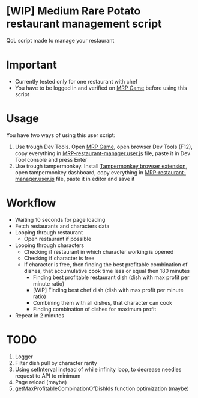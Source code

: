 # [WIP] Medium Rare Potato restaurant management script

QoL script made to manage your restaurant

# Important

- Currently tested only for one restaurant with chef
- You have to be logged in and verified on [MRP Game](http://https://game.medium-rare-potato.io) before using this script

# Usage

You have two ways of using this user script:

1. Use trough Dev Tools. Open [MRP Game](http://https://game.medium-rare-potato.io), open browser Dev Tools (F12), copy everything in [MRP-restaurant-manager.user.js](/dist/MRP-restaurant-manager.user.js) file, paste it in Dev Tool console and press Enter
2. Use trough tampermonkey. Install [Tampermonkey browser extension](https://www.tampermonkey.net/), open tampermonkey dashboard, copy everything in [MRP-restaurant-manager.user.js](/dist/MRP-restaurant-manager.user.js) file, paste it in editor and save it

# Workflow

- Waiting 10 seconds for page loading
- Fetch restaurants and characters data
- Looping through restaurant
  - Open restaurant if possible
- Looping through characters
  - Checking if restaurant in which character working is opened
  - Checking if character is free
  - If character is free, then finding the best profitable combination of dishes, that accumulative cook time less or equal then 180 minutes
    - Finding best profitable restaurant dish (dish with max profit per minute ratio)
    - [WIP] Finding best chef dish (dish with max profit per minute ratio)
    - Combining them with all dishes, that character can cook
    - Finding combination of dishes for maximum profit
- Repeat in 2 minutes

# TODO

1. Logger
2. Filter dish pull by character rarity
3. Using setInterval instead of while infinity loop, to decrease needles request to API to minimum
4. Page reload (maybe)
5. getMaxProfitableCombinationOfDishIds function optimization (maybe)
